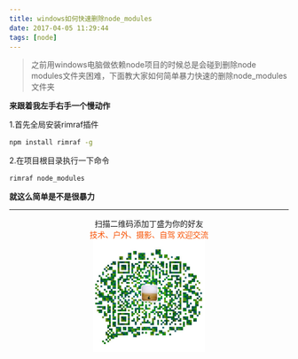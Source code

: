 ```yaml
---
title: windows如何快速删除node_modules
date: 2017-04-05 11:29:44
tags: [node]
---
```

> 之前用windows电脑做依赖node项目的时候总是会碰到删除node modules文件夹困难，下面教大家如何简单暴力快速的删除node_modules文件夹

**来跟着我左手右手一个慢动作**

1.首先全局安装rimraf插件

```bash
npm install rimraf -g
```
<!--more-->
2.在项目根目录执行一下命令

```bash
rimraf node_modules
```

**就这么简单是不是很暴力**


-------


<div  align=center>
    <center> 扫描二维码添加丁盛为你的好友</center ><center><font color=#f75000 size=>技术、户外、摄影、自驾 欢迎交流</font><center><img width='40%' align='center' src='/uploads/wechat-qcode.jpg
'>
</div>




